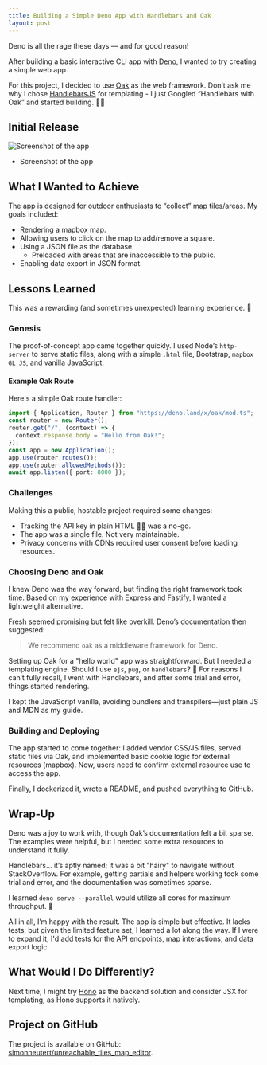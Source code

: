 ```yaml
---
title: Building a Simple Deno App with Handlebars and Oak
layout: post
---
```


Deno is all the rage these days — and for good reason!

After building a basic interactive CLI app with [Deno](https://deno.com), I wanted to try creating a simple web app.

For this project, I decided to use [Oak](https://oakserver.org) as the web framework. Don’t ask me why I chose [HandlebarsJS](https://handlebarsjs.com) for templating - I just Googled “Handlebars with Oak” and started building. 🤷‍♂️

## Initial Release

<style>
#screenshot {
    max-width: 90%;
    height: auto;
    max-height: 480px;
}
</style>

<img src="/images/2025/utme.png" id="screenshot" alt="Screenshot of the app"/>

- Screenshot of the app

## What I Wanted to Achieve

The app is designed for outdoor enthusiasts to “collect” map tiles/areas. My goals included:

- Rendering a mapbox map.
- Allowing users to click on the map to add/remove a square.
- Using a JSON file as the database.
  - Preloaded with areas that are inaccessible to the public.
- Enabling data export in JSON format.

## Lessons Learned

This was a rewarding (and sometimes unexpected) learning experience. 🥲

### Genesis

The proof-of-concept app came together quickly. I used Node’s `http-server` to serve static files, along with a simple `.html` file, Bootstrap, `mapbox GL JS`, and vanilla JavaScript.

#### Example Oak Route
Here's a simple Oak route handler:

```ts
import { Application, Router } from "https://deno.land/x/oak/mod.ts";
const router = new Router();
router.get("/", (context) => {
  context.response.body = "Hello from Oak!";
});
const app = new Application();
app.use(router.routes());
app.use(router.allowedMethods());
await app.listen({ port: 8000 });
```

### Challenges

Making this a public, hostable project required some changes:

- Tracking the API key in plain HTML 😵‍💫 was a no-go.
- The app was a single file. Not very maintainable.
- Privacy concerns with CDNs required user consent before loading resources.

### Choosing Deno and Oak

I knew Deno was the way forward, but finding the right framework took time. Based on my experience with Express and Fastify, I wanted a lightweight alternative.

[Fresh](https://fresh.deno.dev) seemed promising but felt like overkill. Deno’s documentation then suggested:

> We recommend `oak` as a middleware framework for Deno.

Setting up Oak for a "hello world" app was straightforward. But I needed a templating engine. Should I use `ejs`, `pug`, or `handlebars`? 🤔 For reasons I can’t fully recall, I went with Handlebars, and after some trial and error, things started rendering.

I kept the JavaScript vanilla, avoiding bundlers and transpilers—just plain JS and MDN as my guide.

### Building and Deploying

The app started to come together: I added vendor CSS/JS files, served static files via Oak, and implemented basic cookie logic for external resources (mapbox). Now, users need to confirm external resource use to access the app.

Finally, I dockerized it, wrote a README, and pushed everything to GitHub.

## Wrap-Up

Deno was a joy to work with, though Oak’s documentation felt a bit sparse. The examples were helpful, but I needed some extra resources to understand it fully.

Handlebars… it’s aptly named; it was a bit "hairy" to navigate without StackOverflow. For example, getting partials and helpers working took some trial and error, and the documentation was sometimes sparse.

I learned `deno serve --parallel` would utilize all cores for maximum throughput. 🚀

All in all, I’m happy with the result. The app is simple but effective. It lacks tests, but given the limited feature set, I learned a lot along the way. If I were to expand it, I'd add tests for the API endpoints, map interactions, and data export logic.

## What Would I Do Differently?

Next time, I might try [Hono](https://hono.dev/) as the backend solution and consider JSX for templating, as Hono supports it natively.

## Project on GitHub

The project is available on GitHub: [simonneutert/unreachable_tiles_map_editor](https://github.com/simonneutert/unreachable_tiles_map_editor).
